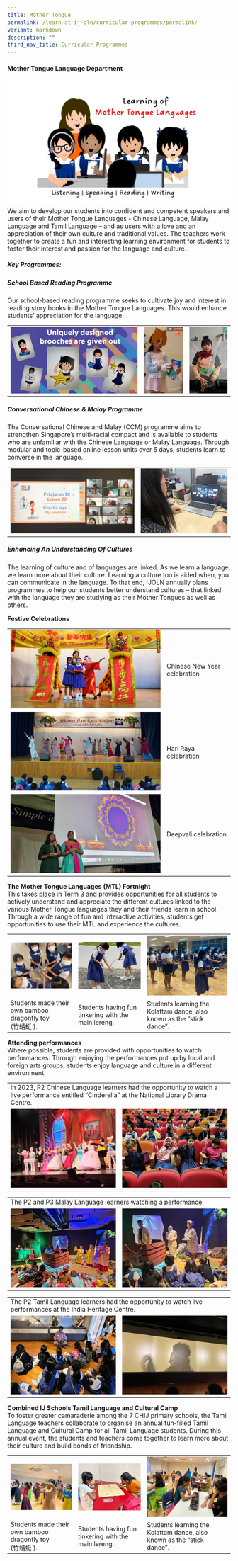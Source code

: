 ```yaml
---
title: Mother Tongue
permalink: /learn-at-ij-oln/curricular-programmes/permalink/
variant: markdown
description: ""
third_nav_title: Curricular Programmes
---
```

#### Mother Tongue Language Department
![](/images/Our%20Curriculum/MTL/lj_girl_MTL_learning.jpg)
We aim to develop our students into confident and competent speakers and users of their Mother Tongue Languages - Chinese Language, Malay Language and Tamil Language – and as users with a love and an appreciation of their own culture and traditional values. The teachers work together to create a fun and interesting learning environment for students to foster their interest and passion for the language and culture.

##### Key Programmes: 
##### School Based Reading Programme
Our school-based reading programme seeks to cultivate joy and interest in reading story books in the Mother Tongue Languages. This would enhance students’ appreciation for the language.

<table style="border-collapse: collapse; width: 100%;" border="0">
<tbody>
<tr>
<td><img src="/images/Our%20Curriculum/MTL/brooches_w.jpg"></td>
<td><img src="/images/Our%20Curriculum/MTL/character_dressup1_w.jpg"></td>
<td><img src="/images/Our%20Curriculum/MTL/character_dressup3_w.jpg"></td>
</tr></tbody></table>

##### Conversational Chinese &amp; Malay Programme
The Conversational Chinese and Malay (CCM) programme aims to strengthen Singapore’s multi-racial compact and is available to students who are unfamiliar with the Chinese Language or Malay Language. Through modular and topic-based online lesson units over 5 days, students learn to converse in the language.

<table style="border-collapse: collapse; width: 100%;" border="0">
<tbody>
<tr>
<td><img src="/images/Our%20Curriculum/MTL/Eccm_2_w.jpg"></td>
<td><img src="/images/Our%20Curriculum/MTL/Eccm_1_w.jpg"></td>
</tr></tbody></table>

##### Enhancing An Understanding Of Cultures
The learning of culture and of languages are linked. As we learn a language, we learn more about their culture. Learning a culture too is aided when, you can communicate in the language. To that end, IJOLN annually plans programmes to help our students better understand cultures – that linked with the language they are studying as their Mother Tongues as well as others. 

**Festive Celebrations**
<table style="border-collapse: collapse; width: 100%;" border="0">
<tbody>
<tr>
<td style="border-collapse: collapse; width: 70%;"><img src="/images/Our%20Curriculum/MTL/CNY_1_w.jpg"></td>
<td>Chinese New Year celebration</td>
</tr>
<tr>
<td style="border-collapse: collapse; width: 70%;"><img src="/images/Our%20Curriculum/MTL/HariRaya1_w.jpg"></td>
<td>Hari Raya celebration</td>
</tr>
<tr>
<td style="border-collapse: collapse; width: 70%;"><img src="/images/Our%20Curriculum/MTL/deepavali_1_2_w.jpg"></td>
<td>Deepvali celebration</td>
</tr></tbody></table>

**The Mother Tongue Languages (MTL) Fortnight**<br>
This takes place in Term 3 and provides opportunities for all students to actively understand and appreciate the different cultures linked to the various Mother Tongue languages they and their friends learn in school. Through a wide range of fun and interactive activities, students get opportunities to use their MTL and experience the cultures.
<table style="border-collapse: collapse; width: 100%;" border="0">
<tbody>
<tr>
<td><img src="/images/Our%20Curriculum/MTL/MT_fortnight_CL2_w.jpg"></td>
<td><img src="/images/Our%20Curriculum/MTL/MT_fortnight_ML_2_w.jpg"></td>
<td><img src="/images/Our%20Curriculum/MTL/MT_fortnight_TL_2_w.jpg"></td>
</tr>
	<tr><td>Students made their own bamboo dragonfly toy <br>(竹蜻蜓 ).</td><td>Students having fun tinkering with the main lereng.</td><td>Students learning the Kolattam dance, also known as the “stick dance”.</td></tr>
</tbody></table>

**Attending performances** <br>
Where possible, students are provided with opportunities to watch performances. Through enjoying the performances put up by local and foreign arts groups, students enjoy language and culture in a different environment. 

<table style="border-collapse: collapse; width: 100%;" border="0">
<tbody>
<tr><td colspan="2">In 2023, P2 Chinese Language learners had the opportunity to watch a live performance entitled “Cinderella” at the National Library Drama Centre.</td></tr>
<tr>
<td><img src="/images/Our%20Curriculum/MTL/Attending_Performances_1_w.jpg"></td>
<td><img src="/images/Our%20Curriculum/MTL/Attending_Performances_2_w.jpg"></td>
</tr></tbody></table>
<table style="border-collapse: collapse; width: 100%;" border="0">
<tbody>
<tr><td colspan="2">The P2 and P3 Malay Language learners watching a performance.</td></tr>
<tr>
<td><img src="/images/Our%20Curriculum/MTL/Attending_Performances_ML_3_w.jpg"></td>
<td><img src="/images/Our%20Curriculum/MTL/Attending_Performances_ML_4_w.jpg"></td>
</tr></tbody></table>
<table style="border-collapse: collapse; width: 100%;" border="0">
<tbody>
<tr><td colspan="2">The P2 Tamil Language learners had the opportunity to watch live performances at the India Heritage Centre.</td></tr>
<tr>
<td><img src="/images/Our%20Curriculum/MTL/Attending_Performances_TL_5_w.jpg"></td>
<td><img src="/images/Our%20Curriculum/MTL/Attending_Performances_TL_6_w.jpg"></td>
</tr></tbody></table>

**Combined IJ Schools Tamil Language and Cultural Camp** <br>
To foster greater camaraderie among the 7 CHIJ primary schools, the Tamil Language teachers collaborate to organise an annual fun-filled Tamil Language and Cultural Camp for all Tamil Language students. During this annual event, the students and teachers come together to learn more about their culture and build bonds of friendship.  
<table style="border-collapse: collapse; width: 100%;" border="0">
<tbody>
<tr>
<td><img src="/images/Our%20Curriculum/MTL/ij_combined_camp_1_w.jpg"></td>
<td><img src="/images/Our%20Curriculum/MTL/ij_combined_camp_2_w.jpg"></td>
<td><img src="/images/Our%20Curriculum/MTL/ij_combined_camp_3_w.jpg"></td>
</tr>
	<tr><td>Students made their own bamboo dragonfly toy <br>(竹蜻蜓 ).</td><td>Students having fun tinkering with the main lereng.</td><td>Students learning the Kolattam dance, also known as the “stick dance”.</td></tr>
</tbody></table>